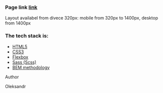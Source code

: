 ### Page link [link](https://alexsanderi.github.io/First_Layout_/)

Layout availabel from divece 320px: mobile from 320px to 1400px, desktop from 1400px

### The tech stack is:

- [HTML5](https://en.wikipedia.org/wiki/HTML5)
- [CSS3](https://en.wikipedia.org/wiki/CSS)
- [Flexbox](https://en.wikipedia.org/wiki/CSS_Flexible_Box_Layout)
- [Sass (Scss)](https://sass-lang.com/)
- [BEM methodology](https://en.bem.info/methodology/)

Author

Oleksandr
